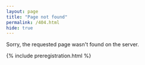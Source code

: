 ```yaml
---
layout: page
title: "Page not found"
permalink: /404.html
hide: true
---
```

Sorry, the requested page wasn't found on the server.

{% include preregistration.html %}